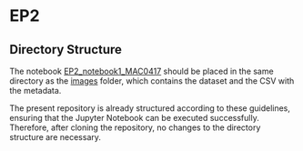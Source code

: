# EP2

## Directory Structure
The notebook [EP2_notebook1_MAC0417](https://github.com/mathjug/MAC0417-Project/blob/main/EP2/EP2_notebook1_MAC0417.ipynb)
should be placed in the same directory as the [images](https://github.com/mathjug/MAC0417-Project/tree/main/EP2/images)
folder, which contains the dataset and the CSV with the metadata.

The present repository is already structured according to these guidelines, ensuring that the Jupyter Notebook
can be executed successfully. Therefore, after cloning the repository, no changes to the directory structure
are necessary.
